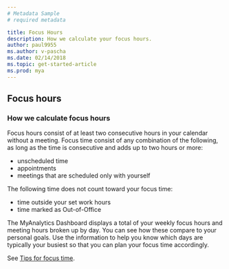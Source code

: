 ```yaml
---
# Metadata Sample
# required metadata

title: Focus Hours
description: How we calculate your focus hours. 
author: paul9955
ms.author: v-pascha
ms.date: 02/14/2018
ms.topic: get-started-article
ms.prod: mya
---
```


## Focus hours

### How we calculate focus hours

Focus hours consist of at least two consecutive hours in your calendar without a meeting. Focus time consist of any combination of the following, as long as the time is consecutive and adds up to two hours or more: 
* unscheduled time
* appointments
* meetings that are scheduled only with yourself

The following time does not count toward your focus time: 
* time outside your set work hours
* time marked as Out-of-Office

The MyAnalytics Dashboard displays a total of your weekly focus hours and meeting hours broken up by day. You can see how these compare to your personal goals. Use the information to help you know which days are typically your busiest so that you can plan your focus time accordingly.

See [Tips for focus time](../../Overview/Tips.md#tips-for-focus-time).
